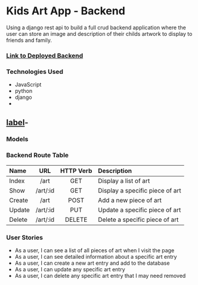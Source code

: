 # Kids Art App - Backend

Using a django rest api to build a full crud backend application where the user can store an image and description of their childs artwork to display to friends and family.

### [Link to Deployed Backend](https://kids-art-app-backend.onrender.com)

### Technologies Used

- JavaScript
- python
- django
- 
[label](kidsartapp/settings.py)- 
- 

### Models


### Backend Route Table
| Name    | URL    | HTTP Verb |Description|
| :---    | :----: | :----:    |      :----   |
| Index   | /art    | GET      | Display a list of art|
| Show    | /art/:id | GET     | Display a specific piece of art|
| Create  | /art     | POST    | Add a new piece of art|
| Update  | /art/:id | PUT     | Update a specific piece of art|
| Delete  | /art/:id | DELETE  | Delete a specific piece of art|


### User Stories



- As a user, I can see a list of all pieces of art when I visit the page
- As a user, I can see detailed information about a specific art entry
- As a user, I can create a new art entry and add to the database
- As a user, I can update any specific art entry
- As a user, I can delete any specific art entry that I may need removed





